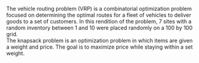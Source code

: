 The vehicle routing problem (VRP) is a combinatorial optimization problem focused on determining the optimal routes for a fleet of vehicles to deliver goods to a set of customers. In this rendition of the problem, 7 sites with a random inventory between 1 and 10 were placed randomly on a 100 by 100 grid.  
The knapsack problem is an optimization problem in which items are given a weight and price. The goal is to maximize price while staying within a set weight. 
